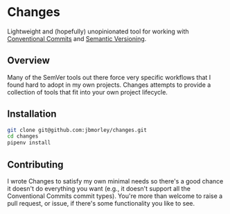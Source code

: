 # Changes

Lightweight and (hopefully) unopinionated tool for working with [Conventional Commits](https://www.conventionalcommits.org/) and [Semantic Versioning](https://semver.org).

## Overview

Many of the SemVer tools out there force very specific workflows that I found hard to adopt in my own projects. Changes attempts to provide a collection of tools that fit into your own project lifecycle.

## Installation

```bash
git clone git@github.com:jbmorley/changes.git
cd changes
pipenv install
```

## Contributing

I wrote Changes to satisfy my own minimal needs so there's a good chance it doesn't do everything you want (e.g., it doesn't support all the Conventional Commits commit types). You're more than welcome to raise a pull request, or issue, if there's some functionality you like to see.
